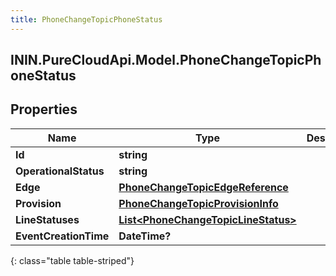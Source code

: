 ```yaml
---
title: PhoneChangeTopicPhoneStatus
---
```

## ININ.PureCloudApi.Model.PhoneChangeTopicPhoneStatus

## Properties

|Name | Type | Description | Notes|
|------------ | ------------- | ------------- | -------------|
| **Id** | **string** |  | [optional] |
| **OperationalStatus** | **string** |  | [optional] |
| **Edge** | [**PhoneChangeTopicEdgeReference**](PhoneChangeTopicEdgeReference.html) |  | [optional] |
| **Provision** | [**PhoneChangeTopicProvisionInfo**](PhoneChangeTopicProvisionInfo.html) |  | [optional] |
| **LineStatuses** | [**List&lt;PhoneChangeTopicLineStatus&gt;**](PhoneChangeTopicLineStatus.html) |  | [optional] |
| **EventCreationTime** | **DateTime?** |  | [optional] |
{: class="table table-striped"}


